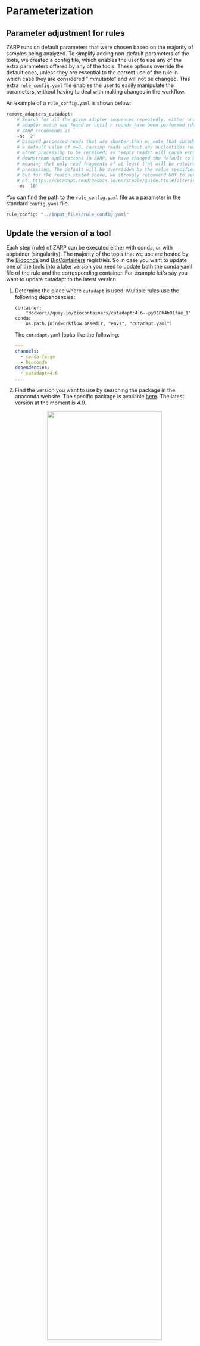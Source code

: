 # Parameterization

## Parameter adjustment for rules

ZARP runs on default parameters that were chosen based on the majority of samples being analyzed. To simplify adding non-default parameters of the tools, we created a config file, which enables the user to use any of the extra parameters offered by any of the tools. These options override the default ones, unless they are essential to the correct use of the rule in which case they are considered "immutable" and will not be changed. This extra `rule_config.yaml` file enables the user to easily manipulate the parameters, without having to deal with making changes in the workflow.

An example of a `rule_config.yaml` is shown below:

```bash
remove_adapters_cutadapt:
    # Search for all the given adapter sequences repeatedly, either until no
    # adapter match was found or until n rounds have been performed (default 1,
    # ZARP recommends 2)
    -n: '2'
    # Discard processed reads that are shorter than m; note that cutadapt uses
    # a default value of m=0, causing reads without any nucleotides remaining
    # after processing to be retained; as "empty reads" will cause errors in
    # downstream applications in ZARP, we have changed the default to m=1,
    # meaning that only read fragments of at least 1 nt will be retained after
    # processing. The default will be overridden by the value specified here,
    # but for the reason stated above, we strongly recommend NOT to set m=0;
    # cf. https://cutadapt.readthedocs.io/en/stable/guide.html#filtering-reads
    -m: '10'
```

You can find the path to the `rule_config.yaml` file as a parameter in the standard `config.yaml` file.

```bash
rule_config: "../input_files/rule_config.yaml"
```

## Update the version of a tool

Each step (rule) of ZARP can be executed either with conda, or with apptainer (singularity). The majority of the tools that we use are hosted by the [Bioconda](https://bioconda.github.io/) and [BioContainers](https://biocontainers.pro/registry) registries. So in case you want to update one of the tools into a later version you need to update both the conda yaml file of the rule and the corresponding container. For example let's say you want to update cutadapt to the latest version.

1. Determine the place where `cutadapt` is used. Multiple rules use the following dependencies:
    ```
    container:
        "docker://quay.io/biocontainers/cutadapt:4.6--py310h4b81fae_1"
    conda:
        os.path.join(workflow.basedir, "envs", "cutadapt.yaml")
    ```

    The `cutadapt.yaml` looks like the following:
    ```yaml
    ---
    channels:
      - conda-forge
      - bioconda
    dependencies:
      - cutadapt=4.6
    ...
    ```
    
2. Find the version you want to use by searching the package in the anaconda website. The specific package is available [here](https://anaconda.org/bioconda/cutadapt). The latest version at the moment is 4.9.

    <div align="center">
        <img width="80%" src=../images/bioconda_cutadapt.png>
    </div>

3. Find the corresponding version from biocontainers. You can do that by searching something like "biocontainers cutadapt" in the [quay.io](https://quay.io/) website. Select the tags and use one of the available versions.

    <div align="center">
        <img width="80%" src=../images/biocontainers_cutadapt.png>
    </div>

4. You can replace the dependencies with the new versions.

## Expand zarp with a new package

In other cases, you might have developed a package and want to expand ZARP with it. In that case, we highly recommend packaging the tool properly and making it available on Bioconda. You can find the guidelines [here](https://bioconda.github.io/contributor/index.html). This is how we also publish custom tools developed in the lab. The advantage of this approach is that it allows you to share your tool with the broader scientific community, ensuring that it is easily accessible and installable by others. Once your package is available on Bioconda, you will also get a Docker container that contains your package. This is automatically built by the Biocontainers team and will become available on [quay.io](https://quay.io/) as shown in the previous section.

## Update the tool resources

ZARP has been tested with many samples and we provided default parameters to allow optimal performance of the tools (e.g., a tool can run on multiple threads). Regarding the required maximum memory usage required, there is a field in the snakemake rule called resources where the maximum memory per rule can be specified using the variable mem_mb. In the case of ZARP we go one step further and use dynamic resources, which means we estimate the required memory based on the size of the input file using scaling factors that we have obtained from analysis of multiple samples. An extra dynamic modification is that if the rule fails, we allow three reruns of the rule during which we multiply the provided memory by the attempt. That means that if the rule fails, in the rerun the memory will be doubled or tripled. This is done as following:

```
resources:
    mem_mb=lambda wildcards, attempt: 4096 * attempt,
```

In some cases the pipeline might still fail. This means that you would need to alter the mem_mb used. The best solution for that is to increase the orginal memory used. In the above example increase it from `4096` MB to something higher. If the user limits the available overall memory when executing snakemake through the resources option, this overrides the per rule specifications. All of this depends on the user system having the required resources. 

Similarly in each rule the number of cores is specified via the `threads` parameter, however there is a global snakemake specification of cores, which overrides the per rule specifications and might be limiting the efficiency of the workflow.

When you submit a workflow to a HPC cluster additional parameters can be customized through `profiles`. By default under the `profiles` directory you can find different options. For example the `slurm-conda` profile is available and as the name suggests submits jobs to a slurm cluster and uses conda for the package dependencies. If you want to increase the default memory used for all the jobs, this can easily happen by altering the following line:
```
default-resources: mem_mb=1024
```
Other parameters (e.g., time) can be customized in the slurm `slurm-config.json` file.